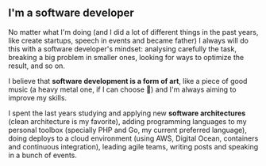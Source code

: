 ## I'm a software developer

No matter what I'm doing (and I did a lot of different things in the past years, like create startups, speech in events and became father) I always will do this with a software developer's mindset: analysing carefully the task, breaking a big problem in smaller ones, looking for ways to optimize the result, and so on.

I believe that **software development is a form of art**, like a piece of good music (a heavy metal one, if I can choose 🤘) and I'm always aiming to improve my skills.

I spent the last years studying and applying new **software architectures** (clean architecture is my favorite), adding programming languages to my personal toolbox (specially PHP and Go, my current preferred language), doing deploys to a cloud environment (using AWS, Digital Ocean, containers and continuous integration), leading agile teams, writing posts and speaking in a bunch of events.

